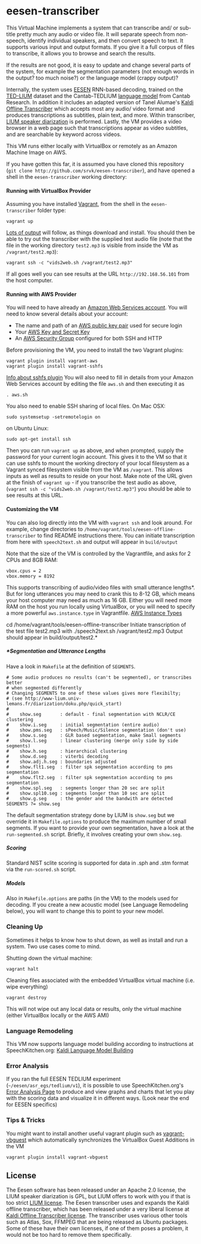 # eesen-transcriber

This Virtual Machine implements a system that can transcribe and/ or sub-title pretty much any audio or video file. It will separate speech from non-speech, identify individual speakers, and then convert speech to text. It supports various input and output formats. If you give it a full corpus of files to transcribe, it allows you to browse and search the results.

If the results are not good, it is easy to update and change several parts of the system, for example the segmentation parameters (not enough words in the output? too much noise?) or the language model (crappy output)?

Internally, the system
uses [EESEN](https://github.com/yajiemiao/eesen) RNN-based decoding, trained on
the [TED-LIUM](http://www-lium.univ-lemans.fr/en/content/ted-lium-corpus) dataset and the Cantab-TEDLIUM [language model](http://cantabresearch.com/cantab-TEDLIUM.tar) from
Cantab Research. In addition it includes an adapted version of
Tanel Alumae's [Kaldi Offline Transcriber](https://github.com/alumae/kaldi-offline-transcriber) which accepts most any audio/
video format and produces transcriptions as subtitles, plain text, and more.
Within transcriber, [LIUM speaker diarization](http://www-lium.univ-lemans.fr/diarization/doku.php/welcome) is performed.
Lastly, the VM provides a video browser in a web page such that transcriptions appear as video subtitles, and are searchable by keyword across videos.

This VM runs either locally with VirtualBox or remotely as an Amazon Machine Image on AWS.

If you have gotten this far, it is assumed you have cloned this repository (`git clone http://github.com/srvk/eesen-transcriber`), and have opened a shell in the `eesen-transcriber` working directory:

#### Running with VirtualBox Provider

Assuming you have installed [Vagrant](http://vagrantup.com), from the shell in the `eesen-transcriber` folder type:

    vagrant up

[Lots of output](https://github.com/srvk/eesen-transcriber/wiki/TranscribeOutput) will follow, as things download and install. You should then be able to try out the transcriber with the supplied test audio file (note that the file in the working directory `test2.mp3` is visible from inside the VM as `/vagrant/test2.mp3`):

    vagrant ssh -c "vids2web.sh /vagrant/test2.mp3"

If all goes well you can see results at the URL `http://192.168.56.101` from the host computer.

#### Running with AWS Provider

You will need to have already an [Amazon Web Services account](http://docs.aws.amazon.com/AmazonSimpleDB/latest/DeveloperGuide/AboutAWSAccounts.html). You will need to know several details about your account:

  * The name and path of an [AWS public key pair](http://docs.aws.amazon.com/AWSEC2/latest/UserGuide/ec2-key-pairs.html) used for secure login
  * Your [AWS Key and Secret Key](http://docs.aws.amazon.com/AWSSimpleQueueService/latest/SQSGettingStartedGuide/AWSCredentials.html)
  * An [AWS Security Group](http://docs.aws.amazon.com/AWSEC2/latest/UserGuide/authorizing-access-to-an-instance.html) configured for both SSH and HTTP

Before provisioning the VM, you need to install the two Vagrant plugins:

    vagrant plugin install vagrant-aws
    vagrant plugin install vagrant-sshfs
    
[Info about sshfs plugin](https://github.com/dustymabe/vagrant-sshfs) You will also need to fill in details from your Amazon Web Services account by editing the file `aws.sh` and then executing it as

    . aws.sh
    
You also need to enable SSH sharing of local files. On Mac OSX:

    sudo systemsetup -setremotelogin on
    
on Ubuntu Linux:

    sudo apt-get install ssh

Then you can run `vagrant up` as above, and when prompted, supply the password for your current login account. This gives it to the VM so that it can use sshfs to mount the working directory of your local filesystem as a Vagrant synced filesystem visible from the VM as `/vagrant`. This allows inputs as well as results to reside on your host. Make note of the URL given at the finish of `vagrant up` - if you transcribe the test audio as above,
(`vagrant ssh -c "vids2web.sh /vagrant/test2.mp3"`) you should be able to see results at this URL.

#### Customizing the VM

You can also log directly into the VM with `vagrant ssh` and look around. For example, change directories to `/home/vagrant/tools/eesen-offline-transcriber` to find README instructions there. You can initiate transcription from here with `speech2text.sh` and output will appear in `build/output`

Note that the size of the VM is controlled by the Vagrantfile, and asks for 2 CPUs and 8GB RAM:

    vbox.cpus = 2
    vbox.memory = 8192

This supports transcribing of audio/video files with small utterance lengths*. But for long utterances you may need to crank this to 8-12 GB, which means your host computer may need as much as 16 GB. Either you will need more RAM on the host you run locally using VirtualBox, or you will need to specify a more powerful `aws.instance.type` in Vagrantfile. [AWS Instance Types](https://aws.amazon.com/ec2/instance-types/)

cd /home/vagrant/tools/eesen-offline-transcriber
Initiate transcription of the test file test2.mp3 with ./speech2text.sh /vagrant/test2.mp3
Output should appear in build/output/test2.*

##### *Segmentation and Utterance Lengths

Have a look in `Makefile` at the definition of `SEGMENTS`. 
```
# Some audio produces no results (can't be segmented), or transcribes better
# when segmented differently
# Changing SEGMENTS to one of these values gives more flexibilty;
# (see http://www-lium.univ-lemans.fr/diarization/doku.php/quick_start)
#
#    show.seg       : default - final segmentation with NCLR/CE clustering
#    show.i.seg     : initial segmentation (entire audio)
#    show.pms.seg   : sPeech/Music/Silence segmentation (don't use)
#    show.s.seg     : GLR based segmentation, make Small segments
#    show.l.seg     : linear clustering (merge only side by side segments)
#    show.h.seg     : hierarchical clustering
#    show.d.seg     : viterbi decoding
#    show.adj.h.seg : boundaries adjusted
#    show.flt1.seg  : filter spk segmentation according to pms segmentation
#    show.flt2.seg  : filter spk segmentation according to pms segmentation
#    show.spl.seg   : segments longer than 20 sec are split
#    show.spl10.seg : segments longer than 10 sec are split
#    show.g.seg     : the gender and the bandwith are detected
SEGMENTS ?= show.seg
```

The default segmentation strategy done by LIUM is `show.seg` but we override it in `Makefile.options` to produce the maximum number of small segments. If you want to provide your own segmentation, have a look at the `run-segmented.sh` script. Briefly, it involves creating your own `show.seg`.

##### Scoring

Standard NIST sclite scoring is supported for data in .sph and .stm format via the `run-scored.sh` script.

##### Models

Also in `Makefile.options` are paths (in the VM) to the models used for decoding. If you create a new acoustic model (see Language Remodeling below), you will want to change this to point to your new model.

### Cleaning Up

Sometimes it helps to know how to shut down, as well as install and run a system. Two use cases come to mind.

Shutting down the virtual machine:

    vagrant halt

Cleaning files associated with the embedded VirtualBox virtual machine (i.e. wipe everything)

    vagrant destroy
    
This will not wipe out any local data or results, only the virtual machine (either VirtualBox locally or the AWS AMI)

### Language Remodeling

This VM now supports language model building according to instructions at SpeechKitchen.org: [Kaldi Language Model Building](http://speechkitchen.org/kaldi-language-model-building/)

### Error Analysis

If you ran the full EESEN TEDLIUM experiment (`~/eesen/asr_egs/tedlium/v1`), it is possible to use SpeechKitchen.org's [Error Analysis Page](http://speechkitchen.org/error-analysis-instructions-for-tedlium-vm/) to produce and view graphs and charts that let you play with the scoring data and visualize it in different ways. (Look near the end for EESEN specifics)

### Tips & Tricks

You might want to install another useful vagrant plugin such as [vagrant-vbguest](https://github.com/dotless-de/vagrant-vbguest) which automatically synchronizes the VirtualBox Guest Additions in the VM

    vagrant plugin install vagrant-vbguest

## License

The Eesen software has been released under an Apache 2.0 license, the LIUM speaker diarization is GPL, but LIUM offers to work with you if that is too strict [LIUM license](http://www-lium.univ-lemans.fr/diarization/doku.php/licence). The Eesen transcriber uses and expands the Kaldi offline transcriber, which has been released under a very liberal license at [Kaldi Offline Transcriber license](https://github.com/alumae/kaldi-offline-transcriber/blob/master/LICENSE). The transcriber uses various other tools such as Atlas, Sox, FFMPEG that are being released as Ubuntu packages. Some of these have their own licenses, if one of them poses a problem, it would not be too hard to remove them specifically.

